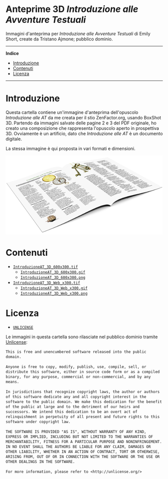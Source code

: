# Anteprime 3D _Introduzione alle Avventure Testuali_

Immagini d'anteprima per _Introduzione alle Avventure Testuali_ di Emily Short, create da Tristano Ajmone; pubblico dominio.


-----

**Indice**

<!-- MarkdownTOC autolink="true" bracket="round" autoanchor="false" lowercase="only_ascii" uri_encoding="true" levels="1,2,3" -->

- [Introduzione](#introduzione)
- [Contenuti](#contenuti)
- [Licenza](#licenza)

<!-- /MarkdownTOC -->

-----

# Introduzione

Questa cartella contiene un'immagine d'anteprima dell'opuscolo _Introduzione alle AT_ da me creata per il stio ZenFactor.org, usando BoxShot 3D. Partendo da immagini salvate delle pagine 2 e 3 del PDF originale, ho creato una composizione che rappresenta l'opuscolo aperto in prospettiva 3D. Ovviamente è un artificio, dato che _Introduzione alle AT_ è un documento digitale.

La stessa immagine è qui proposta in vari formati e dimensioni.

![Anteprima 3D Introduzione alle AT][Anteprima x600]


# Contenuti

- [`IntroduzioneAT_3D_600x300.tif`][fullsize]
    + [`IntroduzioneAT_3D_600x300.gif`][GIF x600]
    + [`IntroduzioneAT_3D_600x300.png`][PNG x600]
- [`IntroduzioneAT_3D_Web_x300.tif`][Web TIFF]
    + [`IntroduzioneAT_3D_Web_x300.gif`][Web GIF]
    + [`IntroduzioneAT_3D_Web_x300.png`][Web PNG]

# Licenza

- [`UNLICENSE`](./UNLICENSE)

Le immagini in questa cartella sono rilasciate nel pubblico dominio tramite [Unlicense]:

    This is free and unencumbered software released into the public domain.

    Anyone is free to copy, modify, publish, use, compile, sell, or
    distribute this software, either in source code form or as a compiled
    binary, for any purpose, commercial or non-commercial, and by any
    means.

    In jurisdictions that recognize copyright laws, the author or authors
    of this software dedicate any and all copyright interest in the
    software to the public domain. We make this dedication for the benefit
    of the public at large and to the detriment of our heirs and
    successors. We intend this dedication to be an overt act of
    relinquishment in perpetuity of all present and future rights to this
    software under copyright law.

    THE SOFTWARE IS PROVIDED "AS IS", WITHOUT WARRANTY OF ANY KIND,
    EXPRESS OR IMPLIED, INCLUDING BUT NOT LIMITED TO THE WARRANTIES OF
    MERCHANTABILITY, FITNESS FOR A PARTICULAR PURPOSE AND NONINFRINGEMENT.
    IN NO EVENT SHALL THE AUTHORS BE LIABLE FOR ANY CLAIM, DAMAGES OR
    OTHER LIABILITY, WHETHER IN AN ACTION OF CONTRACT, TORT OR OTHERWISE,
    ARISING FROM, OUT OF OR IN CONNECTION WITH THE SOFTWARE OR THE USE OR
    OTHER DEALINGS IN THE SOFTWARE.

    For more information, please refer to <http://unlicense.org/>


[Unlicense]: http://unlicense.org/ "Visita il sito unlicense.org"



[Anteprima x600]: ./IntroduzioneAT_3D_600x300.png

[fullsize]: ./IntroduzioneAT_3D_600x300.tif
[GIF x600]: ./IntroduzioneAT_3D_600x300.gif
[PNG x600]: ./IntroduzioneAT_3D_600x300.png
[Web TIFF]: ./IntroduzioneAT_3D_Web_x300.tif
[Web GIF]: ./IntroduzioneAT_3D_Web_x300.gif
[Web PNG]: ./IntroduzioneAT_3D_Web_x300.png



